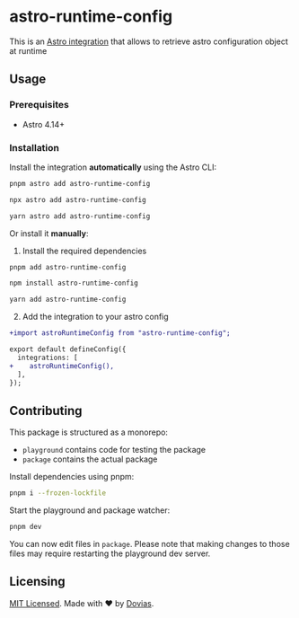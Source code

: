 # astro-runtime-config

This is an [Astro integration](https://docs.astro.build/en/guides/integrations-guide/) that allows to retrieve astro configuration object at runtime

## Usage

### Prerequisites

- Astro 4.14+

### Installation

Install the integration **automatically** using the Astro CLI:

```bash
pnpm astro add astro-runtime-config
```

```bash
npx astro add astro-runtime-config
```

```bash
yarn astro add astro-runtime-config
```

Or install it **manually**:

1. Install the required dependencies

```bash
pnpm add astro-runtime-config
```

```bash
npm install astro-runtime-config
```

```bash
yarn add astro-runtime-config
```

2. Add the integration to your astro config

```diff
+import astroRuntimeConfig from "astro-runtime-config";

export default defineConfig({
  integrations: [
+    astroRuntimeConfig(),
  ],
});
```

## Contributing

This package is structured as a monorepo:

- `playground` contains code for testing the package
- `package` contains the actual package

Install dependencies using pnpm: 

```bash
pnpm i --frozen-lockfile
```

Start the playground and package watcher:

```bash
pnpm dev
```

You can now edit files in `package`. Please note that making changes to those files may require restarting the playground dev server.

## Licensing

[MIT Licensed](https://github.com/astro-runtime-config/blob/main/LICENSE). Made with ❤️ by [Dovias](https://github.com/Dovias).
